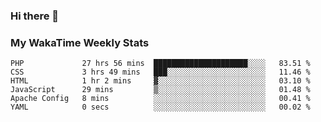 ### Hi there 👋

<!--
**royschrauwen/royschrauwen** is a ✨ _special_ ✨ repository because its `README.md` (this file) appears on your GitHub profile.

Here are some ideas to get you started:

- 🔭 I’m currently working on ...
- 🌱 I’m currently learning ...
- 👯 I’m looking to collaborate on ...
- 🤔 I’m looking for help with ...
- 💬 Ask me about ...
- 📫 How to reach me: ...
- 😄 Pronouns: ...
- ⚡ Fun fact: ...
-->


### My WakaTime Weekly Stats
<!--START_SECTION:waka-->

```text
PHP             27 hrs 56 mins  █████████████████████░░░░   83.51 %
CSS             3 hrs 49 mins   ███░░░░░░░░░░░░░░░░░░░░░░   11.46 %
HTML            1 hr 2 mins     ▓░░░░░░░░░░░░░░░░░░░░░░░░   03.10 %
JavaScript      29 mins         ▒░░░░░░░░░░░░░░░░░░░░░░░░   01.48 %
Apache Config   8 mins          ░░░░░░░░░░░░░░░░░░░░░░░░░   00.41 %
YAML            0 secs          ░░░░░░░░░░░░░░░░░░░░░░░░░   00.02 %
```

<!--END_SECTION:waka-->
